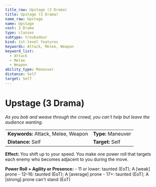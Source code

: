 ```yaml
---
title_raw: Upstage (3 Drama)
title: Upstage (3 Drama)
name_raw: Upstage
name: Upstage
cost: 3 Drama
type: classes
subtype: troubadour
kind: 1st-level features
keywords: Attack, Melee, Weapon
keyword_list:
  - Attack
  - Melee
  - Weapon
ability_type: Maneuver
distance: Self
target: Self
---
```


# Upstage (3 Drama)

*As you bob and weave through the crowd, you can't help but leave the audience wanting.*

|                                     |                    |
| :---------------------------------- | :----------------- |
| **Keywords:** Attack, Melee, Weapon | **Type:** Maneuver |
| **Distance:** Self                  | **Target:** Self   |

**Effect:** You shift up to your speed. You make one power roll that targets each enemy who becomes adjacent to you during the move.

**Power Roll + Agility or Presence:** - 11 or lower: taunted (EoT); A \[weak\] prone - 12–16: taunted (EoT); A \[average\] prone - 17+: taunted (EoT); A \[strong\] prone can't stand (EoT)
